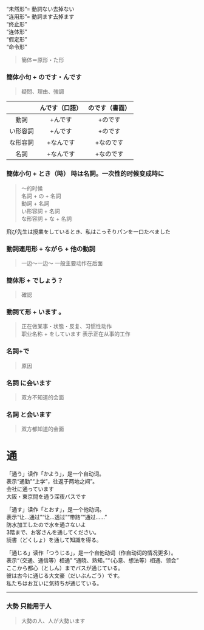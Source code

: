“未然形”= 動詞ない去掉ない    
“连用形”= 動詞ます去掉ます    
“终止形”    
“连体形”    
“假定形”    
“命令形”    
  
> 簡体＝原形・た形  
### 簡体小句 + のです・んです  
> 疑問、理由、強調    
  
| | んです（口語） | のです（書面） |  
| :---: | :---: | :---: |  
| 動詞 | +んです | +のです |  
| い形容詞 | +んです | +のです |  
| な形容詞 | +なんです | +なのです |  
| 名詞 | +なんです | +なのです |  
  
### 簡体小句 + とき（時） 時は名詞。一次性的时候变成時に  
> ～的时候    
名詞 + の + 名詞    
動詞 + 名詞    
い形容詞 + 名詞    
な形容詞 + な + 名詞    
  
飛び先生は授業をしているとき、私はこっそりパンを一口たべました    
  
### 動詞連用形 + ながら + 他の動詞  
> 一边～一边～  一般主要动作在后面    
  
### 簡体形 + でしょう？  
> 確認  
  
### 動詞て形 + います 。  
> 正在做某事・状態・反复、习惯性动作  
> 职业名称 + をしています 表示正在从事的工作  
  
### 名詞+で  
> 原因  
  
### 名詞 に会います  
> 双方不知道的会面  
### 名詞 と会います  
> 双方都知道的会面  
  
# 通    
「通う」读作「かよう」，是一个自动词。  
表示“通勤”“上学”，往返于两地之间”。  
会社に通っています  
大阪・東京間を通う深夜バスです  
  
「通す」读作「とおす」，是一个他动词。  
表示“让…通过”“让…透过”“带路”“通过……”  
防水加工したので水を通さないよ  
3階まで、お客さんを通してください。  
読書（どくしょ）を通して知識を得る。  
  
「通じる」读作「つうじる」，是一个自他动词（作自动词的情况更多）。  
表示“（交通、通信等）相通” “通晓、熟知。”“（心意、想法等）相通、领会”  
ここから都心（としん）までバスが通じている。  
彼は古今に通じる大文豪（だいぶんごう）です。  
 私たちはお互いに気持ちが通じている。  
   
 ---  
   
### 大勢 只能用于人  
> 大勢の人、人が大勢います  
   
